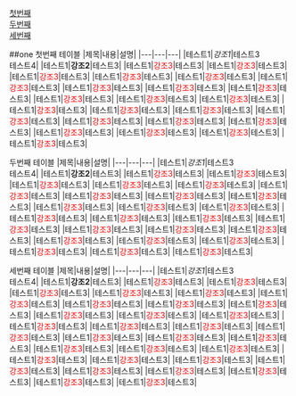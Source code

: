 
[첫번째](#one)<br>
[두번째](#two)<br>
[세번째](#three)<br>

##one
첫번째 테이블 
|제목|내용|설명|
|---|---|---|
|테스트1|*강조1*|테스트3<br>테스트4|
|테스트1|**강조2**|테스트3|
|테스트1|<span style="color:red">강조3</span>|테스트3|
|테스트1|<span style="color:red">강조3</span>|테스트3|
|테스트1|<span style="color:red">강조3</span>|테스트3|
|테스트1|<span style="color:red">강조3</span>|테스트3|
|테스트1|<span style="color:red">강조3</span>|테스트3|
|테스트1|<span style="color:red">강조3</span>|테스트3|
|테스트1|<span style="color:red">강조3</span>|테스트3|
|테스트1|<span style="color:red">강조3</span>|테스트3|
|테스트1|<span style="color:red">강조3</span>|테스트3|
|테스트1|<span style="color:red">강조3</span>|테스트3|
|테스트1|<span style="color:red">강조3</span>|테스트3|
|테스트1|<span style="color:red">강조3</span>|테스트3|
|테스트1|<span style="color:red">강조3</span>|테스트3|
|테스트1|<span style="color:red">강조3</span>|테스트3|
|테스트1|<span style="color:red">강조3</span>|테스트3|
|테스트1|<span style="color:red">강조3</span>|테스트3|
|테스트1|<span style="color:red">강조3</span>|테스트3|
|테스트1|<span style="color:red">강조3</span>|테스트3|
|테스트1|<span style="color:red">강조3</span>|테스트3|
|테스트1|<span style="color:red">강조3</span>|테스트3|
|테스트1|<span style="color:red">강조3</span>|테스트3|
|테스트1|<span style="color:red">강조3</span>|테스트3|
|테스트1|<span style="color:red">강조3</span>|테스트3|




<a name="two"></a>
두번째 테이블 
|제목|내용|설명|
|---|---|---|
|테스트1|*강조1*|테스트3<br>테스트4|
|테스트1|**강조2**|테스트3|
|테스트1|<span style="color:red">강조3</span>|테스트3|
|테스트1|<span style="color:red">강조3</span>|테스트3|
|테스트1|<span style="color:red">강조3</span>|테스트3|
|테스트1|<span style="color:red">강조3</span>|테스트3|
|테스트1|<span style="color:red">강조3</span>|테스트3|
|테스트1|<span style="color:red">강조3</span>|테스트3|
|테스트1|<span style="color:red">강조3</span>|테스트3|
|테스트1|<span style="color:red">강조3</span>|테스트3|
|테스트1|<span style="color:red">강조3</span>|테스트3|
|테스트1|<span style="color:red">강조3</span>|테스트3|
|테스트1|<span style="color:red">강조3</span>|테스트3|
|테스트1|<span style="color:red">강조3</span>|테스트3|
|테스트1|<span style="color:red">강조3</span>|테스트3|
|테스트1|<span style="color:red">강조3</span>|테스트3|
|테스트1|<span style="color:red">강조3</span>|테스트3|
|테스트1|<span style="color:red">강조3</span>|테스트3|
|테스트1|<span style="color:red">강조3</span>|테스트3|
|테스트1|<span style="color:red">강조3</span>|테스트3|
|테스트1|<span style="color:red">강조3</span>|테스트3|
|테스트1|<span style="color:red">강조3</span>|테스트3|
|테스트1|<span style="color:red">강조3</span>|테스트3|
|테스트1|<span style="color:red">강조3</span>|테스트3|
|테스트1|<span style="color:red">강조3</span>|테스트3|
|테스트1|<span style="color:red">강조3</span>|테스트3|
|테스트1|<span style="color:red">강조3</span>|테스트3|


<a name="three"></a>
세번째 테이블 
|제목|내용|설명|
|---|---|---|
|테스트1|*강조1*|테스트3<br>테스트4|
|테스트1|**강조2**|테스트3|
|테스트1|<span style="color:red">강조3</span>|테스트3|
|테스트1|<span style="color:red">강조3</span>|테스트3|
|테스트1|<span style="color:red">강조3</span>|테스트3|
|테스트1|<span style="color:red">강조3</span>|테스트3|
|테스트1|<span style="color:red">강조3</span>|테스트3|
|테스트1|<span style="color:red">강조3</span>|테스트3|
|테스트1|<span style="color:red">강조3</span>|테스트3|
|테스트1|<span style="color:red">강조3</span>|테스트3|
|테스트1|<span style="color:red">강조3</span>|테스트3|
|테스트1|<span style="color:red">강조3</span>|테스트3|
|테스트1|<span style="color:red">강조3</span>|테스트3|
|테스트1|<span style="color:red">강조3</span>|테스트3|
|테스트1|<span style="color:red">강조3</span>|테스트3|
|테스트1|<span style="color:red">강조3</span>|테스트3|
|테스트1|<span style="color:red">강조3</span>|테스트3|
|테스트1|<span style="color:red">강조3</span>|테스트3|
|테스트1|<span style="color:red">강조3</span>|테스트3|
|테스트1|<span style="color:red">강조3</span>|테스트3|
|테스트1|<span style="color:red">강조3</span>|테스트3|
|테스트1|<span style="color:red">강조3</span>|테스트3|
|테스트1|<span style="color:red">강조3</span>|테스트3|
|테스트1|<span style="color:red">강조3</span>|테스트3|
|테스트1|<span style="color:red">강조3</span>|테스트3|
|테스트1|<span style="color:red">강조3</span>|테스트3|
|테스트1|<span style="color:red">강조3</span>|테스트3|
|테스트1|<span style="color:red">강조3</span>|테스트3|
|테스트1|<span style="color:red">강조3</span>|테스트3|
|테스트1|<span style="color:red">강조3</span>|테스트3|
|테스트1|<span style="color:red">강조3</span>|테스트3|
|테스트1|<span style="color:red">강조3</span>|테스트3|
|테스트1|<span style="color:red">강조3</span>|테스트3|
